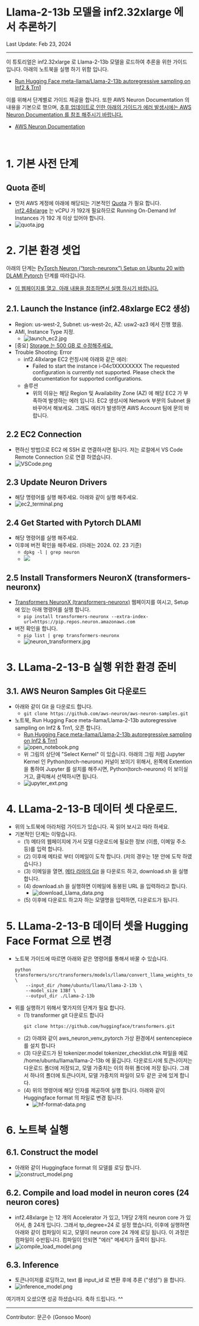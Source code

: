 # Llama-2-13b 모델을 inf2.32xlarge 에서 추론하기

Last Update: Feb 23, 2024

---

이 튜토리얼은 inf2.32xlarge 로 Llama-2-13b 모델을 로드하여 추론을 위한 가이드 입니다. 아래의 노트북을 실행 하기 위함 입니다. 
- [Run Hugging Face meta-llama/Llama-2-13b autoregressive sampling on Inf2 & Trn1](https://github.com/aws-neuron/aws-neuron-samples/blob/master/torch-neuronx/transformers-neuronx/inference/meta-llama-2-13b-sampling.ipynb)

이를 위해서 단계별로 가이드 제공을 합니다. 또한 AWS Neuron Documentation 의 내용을 기본으로 했으며, <u>추후 업데이트로 인한 아래의 가이드가 에러 발생시에는 AWS Neuron Documentation 를 참조 해주시기 바랍니다.</u>

- [AWS Neuron Documentation](https://awsdocs-neuron.readthedocs-hosted.com/en/latest/)
<br>
<p> 

# 1. 기본 사전 단계
## Quota 준비 
- 먼저 AWS 계정에 아래에 해당되는 기본적인 [Quota](https://docs.aws.amazon.com/servicequotas/latest/userguide/intro.html) 가 필요 합니다. [inf2.48xlarge](https://awsdocs-neuron.readthedocs-hosted.com/en/latest/general/arch/neuron-hardware/inf2-arch.html) 는 vCPU 가 192개 필요하므로 Running On-Demand Inf Instances 가 192 개 이상 있어야 합니다. 
- ![quota.jpg](img/quota.jpg)

# 2. 기본 환경 셋업
아래의 단계는 [PyTorch Neuron (“torch-neuronx”) Setup on Ubuntu 20 with DLAMI Pytorch](https://awsdocs-neuron.readthedocs-hosted.com/en/latest/general/setup/neuron-setup/pytorch/neuronx/ubuntu/torch-neuronx-ubuntu20-pytorch-dlami.html#setup-torch-neuronx-ubuntu20-dlami-pytorch) 단계를 따라깁니다. 
- <u>이 웹페이지를 열고, 아래 내용을 참조하면서 실행 하시기 바랍니다. </u>

##  2.1. Launch the Instance (inf2.48xlarge EC2 생성)
- Region: us-west-2, Subnet: us-west-2c, AZ: usw2-az3 에서 진행 했음.
- AMI, Instance Type 지정. 
    - ![launch_ec2.jpg](img/launch_ec2.jpg)
- [중요] <u>Storage 는 500 GB 로 수정해주세요.</u>
- Trouble Shooting: Error
    - inf2.48xlarge EC2 런칭시에 아래와 같은 에러:
        - Failed to start the instance i-04c1XXXXXXXX The requested configuration is currently not supported. Please check the documentation for supported configurations.
    - 솔루션
        - 위의 이유는 해당 Region 및 Availability Zone (AZ) 에 해당 EC2 가 부족하여 발생하는 에러 입니다. EC2 생성시에 Network 부분의 Subnet 을 바꾸어서 해보세요. 그래도 에러가 발생하면 AWS Account 팀에 문의 바랍니다. 

## 2.2 EC2 Connection
- 편하신 방법으로 EC2 에 SSH 로 연결하시면 됩니다. 저는 로컬에서 VS Code Remote Connection 으로 연결 하였습니다. 
- ![VSCode.png](img/VSCode.png)
## 2.3 Update Neuron Drivers
- 해당 명령어를 실행 해주세요. 아래와 같이 실행 해주세요.
- ![ec2_terminal.png](img/ec2_terminal.png)
## 2.4 Get Started with Pytorch DLAMI
- 해당 명령어를 실행 해주세요. 
- 이후에 버전 확인을 해주세요. (아래는 2024. 02. 23 기준)
    - ```dpkg -l | grep neuron```
    - <img src="img/neuron_version.jpg">

## 2.5 Install Transformers NeuronX (transformers-neuronx)
- [Transformers NeuronX (transformers-neuronx)](https://awsdocs-neuron.readthedocs-hosted.com/en/latest/libraries/transformers-neuronx/index.html) 웹페이지를 여시고, Setup 에 있는 아래 명령어를 실행 합니다. 
    - ```pip install transformers-neuronx --extra-index-url=https://pip.repos.neuron.amazonaws.com```
- 버전 확인을 합니다.
    - ```pip list | grep transformers-neuronx```
    - ![neuron_transformerx.jpg](img/neuron_transformerx.jpg)

# 3. LLama-2-13-B 실행 위한 환경 준비

## 3.1. AWS Neuron Samples Git 다운로드
- 아래와 같이 Git 을 다운로드 합니다.
    - ```git clone https://github.com/aws-neuron/aws-neuron-samples.git```
- 노트북, Run Hugging Face meta-llama/Llama-2-13b autoregressive sampling on Inf2 & Trn1, 오픈 합니다.   
    - [Run Hugging Face meta-llama/Llama-2-13b autoregressive sampling on Inf2 & Trn1](https://github.com/aws-neuron/aws-neuron-samples/blob/master/torch-neuronx/transformers-neuronx/inference/meta-llama-2-13b-sampling.ipynb)
    - ![open_notebook.png](img/open_notebook.png)
    - 위 그림의 상단에 "Select Kernel" 이 있습니다. 아래의 그림 처럼 Jupyter Kernel 인 Python(torch-neuronx) 커널이 보이기 위해서, 왼쪽에 Extention 을 통하여 Jupyter 를 설치를 해주시면, Python(torch-neuronx) 이 보이실 거고, 클릭해서 선택하시면 됩니다. 
    - ![jupyter_ext.png](img/jupyter_ext.png)

# 4. LLama-2-13-B 데이터 셋 다운로드.
- 위의 노트북에 아라처럼 가이드가 있습니다. 꼭 읽어 보시고 따라 하세요.
- 기본적인 단계는 이렇습니다.
    - (1) 메타의 웹페이지에 가서 모델 다운로드에 필요한 정보 (이름, 이메일 주소 등)를 입력 합니다.
    - (2) 이후에 메타로 부터 이메일이 도착 합니다. (저의 경우는 1분 안에 도착 하였습니다.)
    - (3) 이메일을 열면, [메타 라마의 Git](https://github.com/facebookresearch/llama) 을 다운로드 하고, download.sh 을 실행합니다.
    - (4) download.sh 을 실행하면 이메일에 동봉된 URL 을 입력하라고 합니다.
        - ![download_Llama_data.png](img/download_Llama_data.png)
    - (5) 이후에 다운로드 하고자 하는 모델명을 입력하면, 다운로드가 됩니다.

# 5. LLama-2-13-B 데이터 셋을 Hugging Face Format 으로 변경
- 노트북 가이드에 따르면 아래와 같은 명령어를 통해서 바꿀 수 있습니다.
    ```
    python transformers/src/transformers/models/llama/convert_llama_weights_to_hf.py \
        --input_dir /home/ubuntu/llama/llama-2-13b \
        --model_size 13Bf \
        --output_dir ./Llama-2-13b
    ```
- 위를 실행하기 위해서 몇가지의 단계가 필요 합니다.
    - (1) transformer git 다운로드 합니다
        ```
        git clone https://github.com/huggingface/transformers.git
        ```
    - (2) 아래와 같이 aws_neuron_venv_pytorch 가상 환경에서 sentencepiece 를 설치 합니다
    - (3) 다운로드가 된 tokenizer.model  tokenizer_checklist.chk 파일을 예로 /home/ubuntu/llama/llama-2-13b 에 옮깁니다. 다운로드시에 토큰나이저는 다운로드 폴더에 저장되고, 모델 가중치는 이의 하위 폴더에 저장 됩니다. 그래서 하나의 폴더에 토큰나이저, 모델 가중치의 파일이 모두 같은 곳에 있게 합니다. 
    - (4) 위의 명령어에 해당 인자를 제공하여 실행 합니다. 아래와 같이 Huggingface format 의 파일로 변경 됩니다.
        - ![hf-format-data.png](img/hf-format-data.png)

# 6. 노트북 실행
## 6.1. Construct the model
- 아래와 같이 Huggingface format 의 모델를 로딩 합니다.
- ![construct_model.png](img/construct_model.png)
## 6.2. Compile and load model in neuron cores (24 neuron cores)
- inf2.48xlarge 는 12 개의 Accelerator 가 있고, 1개당 2개의 neuron core 가 있어서, 총 24개 입니다. 그래서 tp_degree=24 로 설정 했습니다, 이후에 실행하면 아래와 같이 컴파일이 되고, 모델이 neuron core 24 개에 로딩 됩니다. 이 과정은 컴파일이 수반됩니다. 컴파일이 안되면 "에러" 메세지가 출력이 됩니다. 
- ![compile_load_model.png](img/compile_load_model.png)
## 6.3. Inference 
- 토큰나이저를 로딩하고, text 를 input_id 로 변환 후에 추론 ("생성") 을 합니다.
- ![inference_model.png](img/inference_model.png)
    

여기까지 오셨으면 성공 하셨습니다. 축하 드립니다. ^^

---
Contributor: 문곤수 (Gonsoo Moon)